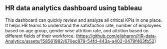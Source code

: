 ## HR data analytics dashboard using tableau 
This dashboard can quickly review and analyze all critical KPIs in one place. It helps HR teams to understand the satisfaction rate, number of employees based on age group, gender wise attrition rate, and attrition based on different fields of their workforce.
(https://github.com/elisharon/HR-data-Analytics/assets/158561982/670ec879-54fd-443a-a402-0479f463fb52)

